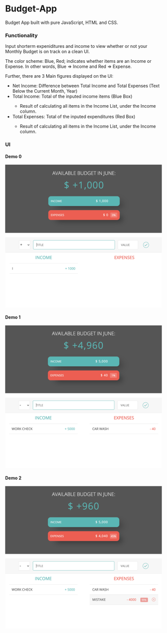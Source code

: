 # Budget-App
Budget App built with pure JavaScript, HTML and CSS.

### Functionality
Input shorterm expeniditures and income to view whether or not your Monthly Budget is on track on a clean UI.

The color scheme: Blue, Red; indicates whether items are an Income or Expense. 
In other words, Blue => Income and Red => Expense. 

Further, there are 3 Main figures displayed on the UI:

<ul>
  
  <li>Net Income: Difference between Total Income and Total Expenses (Text Below the Current Month, Year)</li>
  
  <li>Total Income: Total of the inputed income items (Blue Box) </li>
  <ul>
  <li>Result of calculating all items in the Income List, under the Income column. </li>
  </ul>
  
  <li>Total Expenses: Total of the inputed expenditures (Red Box) </li>
  <ul>
  <li>Result of calculating all items in the Income List, under the Income column. </li>
  </ul>
  
</ul>




### UI 

#### Demo 0
![Demo0](/assets/demo_0.png)

#### Demo 1
![Demo1](/assets/demo_1.png)

#### Demo 2
![Demo2](/assets/demo_2.png)
